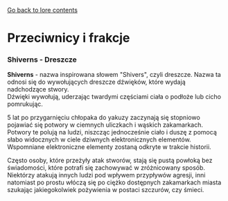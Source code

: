 ﻿[Go back to lore contents](../loreContents.md)
 
# Przeciwnicy i frakcje

### Shiverns - Dreszcze

**Shiverns** - nazwa inspirowana słowem "Shivers", czyli dreszcze.
Nazwa ta odnosi się do wywołujących dreszcze dźwięków, które wydają nadchodzące stwory.  
Dźwięki wywołują, uderzając twardymi częściami ciała o podłoże lub cicho pomrukując.

5 lat po przygarnięciu chłopaka do yakuzy zaczynają się stopniowo pojawiać się potwory w ciemnych uliczkach i wąskich zakamarkach.
Potwory te polują na ludzi, niszcząc jednocześnie ciało i duszę z pomocą słabo widocznych w ciele dziwnych elektronicznych elementów.
Wspomniane elektroniczne elementy zostaną odkryte w trakcie historii.

Często osoby, które przeżyły atak stworów, stają się pustą powłoką bez świadomości, które potrafi się zachowywać w zróżnicowany sposób.
Niektórzy atakują innych ludzi pod wpływem przypływów agresji,
inni natomiast po prostu włóczą się po ciężko dostępnych zakamarkach miasta szukając jakiegokolwiek pożywienia w postaci szczurów, czy śmieci.
